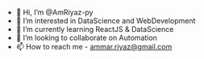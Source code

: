 - 👋 Hi, I’m @AmRiyaz-py
- 👀 I’m interested in DataScience and WebDevelopment
- 🌱 I’m currently learning ReactJS & DataScience
- 💞️ I’m looking to collaborate on Automation
- 📫 How to reach me - ammar.riyaz@gmail.com

<!---
AmRiyaz-py/AmRiyaz-py is a ✨ special ✨ repository because its `README.md` (this file) appears on your GitHub profile.
You can click the Preview link to take a look at your changes.
--->

